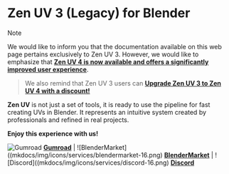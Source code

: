 # Zen UV 3 (Legacy) for Blender

> [!NOTE]
> We would like to inform you that the documentation available on this web page pertains exclusively to Zen UV 3. However, we would like to emphasize that [**Zen UV 4 is now available and offers a significantly improved user experience**](https://zenmastersteam.github.io/Zen-UV/latest/).

> We also remind that Zen UV 3 users can [**Upgrade Zen UV 3 to Zen UV 4 with a discount!**](https://zenmastersteam.github.io/Zen-UV/latest/zenuv3_to_zenuv4/#upgrade-zen-uv-3-to-zen-uv-4-faq)

**Zen UV** is not just a set of tools, it is ready to use the pipeline for fast creating UVs in Blender. It represents an intuitive system created by professionals and refined in real projects.

**Enjoy this experience with us!**

![Gumroad](mkdocs/img/icons/services/gumroad-16.png) [**Gumroad**](https://gumroad.com/l/ZenUV) | ![BlenderMarket]((mkdocs/img/icons/services/blendermarket-16.png) [**BlenderMarket**](https://www.blendermarket.com/products/zen-uv) | ![Discord]((mkdocs/img/icons/services/discord-16.png) [**Discord**](https://discord.gg/wGpFeME)
